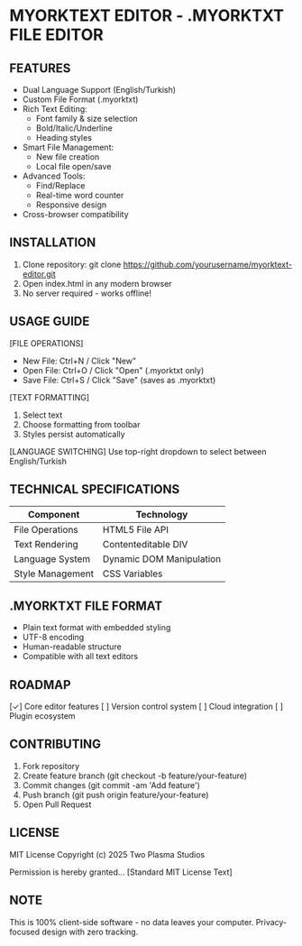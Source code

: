 MYORKTEXT EDITOR - .MYORKTXT FILE EDITOR
=========================================

FEATURES
---------
- Dual Language Support (English/Turkish)
- Custom File Format (.myorktxt)
- Rich Text Editing:
  * Font family & size selection
  * Bold/Italic/Underline
  * Heading styles
- Smart File Management:
  * New file creation
  * Local file open/save
- Advanced Tools:
  * Find/Replace
  * Real-time word counter
  * Responsive design
- Cross-browser compatibility

INSTALLATION
------------
1. Clone repository:
   git clone https://github.com/yourusername/myorktext-editor.git
2. Open index.html in any modern browser
3. No server required - works offline!

USAGE GUIDE
-----------
[FILE OPERATIONS]
- New File:    Ctrl+N / Click "New"
- Open File:   Ctrl+O / Click "Open" (.myorktxt only)
- Save File:   Ctrl+S / Click "Save" (saves as .myorktxt)

[TEXT FORMATTING]
1. Select text
2. Choose formatting from toolbar
3. Styles persist automatically

[LANGUAGE SWITCHING]
Use top-right dropdown to select between English/Turkish

TECHNICAL SPECIFICATIONS
------------------------
Component          | Technology
-------------------|-----------
File Operations    | HTML5 File API
Text Rendering     | Contenteditable DIV
Language System    | Dynamic DOM Manipulation
Style Management   | CSS Variables

.MYORKTXT FILE FORMAT
---------------------
- Plain text format with embedded styling
- UTF-8 encoding
- Human-readable structure
- Compatible with all text editors

ROADMAP
-------
[✓] Core editor features
[ ] Version control system
[ ] Cloud integration
[ ] Plugin ecosystem

CONTRIBUTING
------------
1. Fork repository
2. Create feature branch (git checkout -b feature/your-feature)
3. Commit changes (git commit -am 'Add feature')
4. Push branch (git push origin feature/your-feature)
5. Open Pull Request

LICENSE
-------
MIT License
Copyright (c) 2025 Two Plasma Studios

Permission is hereby granted... [Standard MIT License Text]

NOTE
----
This is 100% client-side software - no data leaves your computer.
Privacy-focused design with zero tracking.
